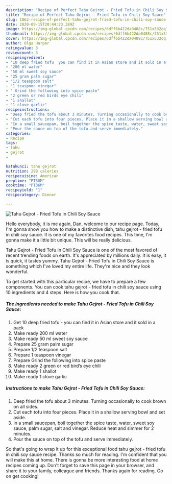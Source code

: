 ```yaml
---
description: "Recipe of Perfect Tahu Gejrot - Fried Tofu in Chili Soy Sauce"
title: "Recipe of Perfect Tahu Gejrot - Fried Tofu in Chili Soy Sauce"
slug: 1862-recipe-of-perfect-tahu-gejrot-fried-tofu-in-chili-soy-sauce
date: 2020-09-15T20:44:23.389Z
image: https://img-global.cpcdn.com/recipes/6dff6b422da0488c/751x532cq70/tahu-gejrot-fried-tofu-in-chili-soy-sauce-recipe-main-photo.jpg
thumbnail: https://img-global.cpcdn.com/recipes/6dff6b422da0488c/751x532cq70/tahu-gejrot-fried-tofu-in-chili-soy-sauce-recipe-main-photo.jpg
cover: https://img-global.cpcdn.com/recipes/6dff6b422da0488c/751x532cq70/tahu-gejrot-fried-tofu-in-chili-soy-sauce-recipe-main-photo.jpg
author: Olga Harper
ratingvalue: 3
reviewcount: 3
recipeingredient:
- "10 deep fried tofu  you can find it in Asian store and it sold in a pack"
- "200 ml water"
- "50 ml sweet soy sauce"
- "25 gram palm sugar"
- "1/2 teaspoon salt"
- "1 teaspoon vinegar"
- " Grind the following into spice paste"
- "2 green or red birds eye chili"
- "1 shallot"
- "1 clove garlic"
recipeinstructions:
- "Deep fried the tofu about 3 minutes. Turning occasionally to cook brown on all sides."
- "Cut each tofu into four pieces. Place it in a shallow serving bowl and set aside."
- "In a small saucepan, boil together the spice taste, water, sweet soy sauce, palm sugar, salt and vinegar. Reduce heat and simmer for 2 minutes."
- "Pour the sauce on top of the tofu and serve immediately."
categories:
- Recipe
tags:
- tahu
- gejrot
- 

katakunci: tahu gejrot  
nutrition: 298 calories
recipecuisine: American
preptime: "PT38M"
cooktime: "PT36M"
recipeyield: "1"
recipecategory: Dinner

---
```



![Tahu Gejrot - Fried Tofu in Chili Soy Sauce](https://img-global.cpcdn.com/recipes/6dff6b422da0488c/751x532cq70/tahu-gejrot-fried-tofu-in-chili-soy-sauce-recipe-main-photo.jpg)

Hello everybody, it is me again, Dan, welcome to our recipe page. Today, I'm gonna show you how to make a distinctive dish, tahu gejrot - fried tofu in chili soy sauce. It is one of my favorites food recipes. This time, I'm gonna make it a little bit unique. This will be really delicious.

Tahu Gejrot - Fried Tofu in Chili Soy Sauce is one of the most favored of recent trending foods on earth. It's appreciated by millions daily. It is easy, it is quick, it tastes yummy. Tahu Gejrot - Fried Tofu in Chili Soy Sauce is something which I've loved my entire life. They're nice and they look wonderful.




To get started with this particular recipe, we have to prepare a few components. You can cook tahu gejrot - fried tofu in chili soy sauce using 10 ingredients and 4 steps. Here is how you cook that.

<!--inarticleads1-->

##### The ingredients needed to make Tahu Gejrot - Fried Tofu in Chili Soy Sauce:

1. Get 10 deep fried tofu - you can find it in Asian store and it sold in a pack
1. Make ready 200 ml water
1. Make ready 50 ml sweet soy sauce
1. Prepare 25 gram palm sugar
1. Prepare 1/2 teaspoon salt
1. Prepare 1 teaspoon vinegar
1. Prepare  Grind the following into spice paste
1. Make ready 2 green or red bird’s eye chili
1. Make ready 1 shallot
1. Make ready 1 clove garlic




<!--inarticleads2-->

##### Instructions to make Tahu Gejrot - Fried Tofu in Chili Soy Sauce:

1. Deep fried the tofu about 3 minutes. Turning occasionally to cook brown on all sides.
1. Cut each tofu into four pieces. Place it in a shallow serving bowl and set aside.
1. In a small saucepan, boil together the spice taste, water, sweet soy sauce, palm sugar, salt and vinegar. Reduce heat and simmer for 2 minutes.
1. Pour the sauce on top of the tofu and serve immediately.




So that's going to wrap it up for this exceptional food tahu gejrot - fried tofu in chili soy sauce recipe. Thanks so much for reading. I'm confident that you will make this at home. There is gonna be more interesting food at home recipes coming up. Don't forget to save this page in your browser, and share it to your family, colleague and friends. Thanks again for reading. Go on get cooking!

